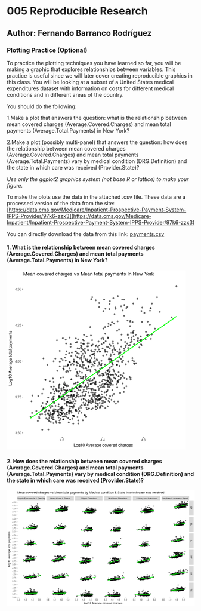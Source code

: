 # 005 Reproducible Research

## Author: Fernando Barranco Rodríguez

### Plotting Practice (Optional)

To practice the plotting techniques you have learned so far, you will be making a graphic that explores relationships between variables. This practice is useful since we will later cover creating reproducible graphics in this class. You will be looking at a subset of a United States medical expenditures dataset with information on costs for different medical conditions and in different areas of the country.

You should do the following:

1.Make a plot that answers the question: what is the relationship between mean covered charges (Average.Covered.Charges) and mean total payments (Average.Total.Payments) in New York?

2.Make a plot (possibly multi-panel) that answers the question: how does the relationship between mean covered charges (Average.Covered.Charges) and mean total payments (Average.Total.Payments) vary by medical condition (DRG.Definition) and the state in which care was received (Provider.State)?

*Use only the ggplot2 graphics system (not base R or lattice) to make your figure.*

To make the plots use the data in the attached .csv file. These data are a processed version of the data from the site: [https://data.cms.gov/Medicare/Inpatient-Prospective-Payment-System-IPPS-Provider/97k6-zzx3](https://data.cms.gov/Medicare-Inpatient/Inpatient-Prospective-Payment-System-IPPS-Provider/97k6-zzx3)

You can directly download the data from this link: [payments.csv](https://d3c33hcgiwev3.cloudfront.net/_e143dff6e844c7af8da2a4e71d7c054d_payments.csv?Expires=1501027200&Signature=iLCEcmu~VvWigcXIwq7zk1kYQZ9P-b3R8Xes-nPpyVSrDGYAsjODfbRmA4eIHx~0B8j3G7Lencc2qtXjGbyT-PaO~O0G2E57uyA55CWi17R2XYFqK727~BonrvULc9y6CF4T29TU3dNxl2FkjbIWdZCUHr6e0wgtubUIZAMrOZE_&Key-Pair-Id=APKAJLTNE6QMUY6HBC5A)


#### 1. What is the relationship between mean covered charges (Average.Covered.Charges) and mean total payments (Average.Total.Payments) in New York?

![plot of plot1](figures/plot1.png)

#### 2. How does the relationship between mean covered charges (Average.Covered.Charges) and mean total payments (Average.Total.Payments) vary by medical condition (DRG.Definition) and the state in which care was received (Provider.State)?

![plot of plot2](figures/plot2.png)


